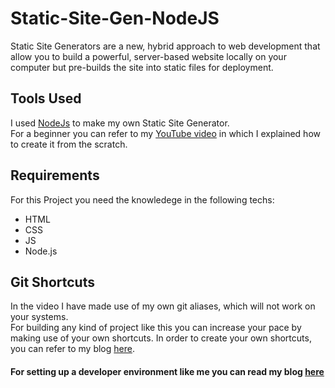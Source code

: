 # Static-Site-Gen-NodeJS
Static Site Generators are a new, hybrid approach to web development that allow you to build a powerful, 
server-based website locally on your computer but pre-builds the site into static files for deployment.

## Tools Used
I used [NodeJs](https://nodejs.org/en/) to make my own Static Site Generator. <br>
For a beginner you can refer to my [YouTube video](https://youtu.be/q1YGCh2Ze4w) in which I explained how to create it from the scratch.

## Requirements
For this Project you need the knowledege in the following techs:
 * HTML
 * CSS
 * JS
 * Node.js

## Git Shortcuts
In the video I have made use of my own git aliases, which will not work on your systems.<br>
For building any kind of project like this you can increase your pace by making use of your own shortcuts. In order to create your own shortcuts,
you can refer to my blog [here](https://blog.praveen.science/git-shortcuts/).

#### For setting up a developer environment like me you can read my blog [here](https://blog.praveen.science/my-personal-development-environment)
